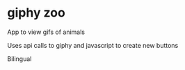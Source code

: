 # giphy zoo

App to view gifs of animals

Uses api calls to giphy and javascript to create new buttons

Bilingual
